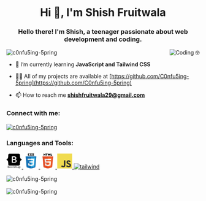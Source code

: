 <h1 align="center">Hi 👋, I'm Shish Fruitwala</h1>
<h3 align="center">Hello there! I'm Shish, a teenager passionate about web development and coding.</h3>
<img align="right" alt="Coding 🤓" src="https://i.pinimg.com/originals/e4/26/70/e426702edf874b181aced1e2fa5c6cde.gif">

<p align="left"> <img src="https://komarev.com/ghpvc/?username=c0nfu5ing-5pring&label=Profile%20views&color=0e75b6&style=flat" alt="c0nfu5ing-5pring" /> </p>

- 🌱 I’m currently learning **JavaScript and Tailwind CSS**

- 👨‍💻 All of my projects are available at [https://github.com/C0nfu5ing-5pring](https://github.com/C0nfu5ing-5pring)

- 📫 How to reach me **shishfruitwala29@gmail.com**

<h3 align="left">Connect with me:</h3>
<p align="left">
<a href="https://instagram.com/C0nfu5ing-5pring" target="blank"><img align="center" src="https://raw.githubusercontent.com/rahuldkjain/github-profile-readme-generator/master/src/images/icons/Social/instagram.svg" alt="c0nfu5ing-5pring" height="30" width="40" /></a>
</p>

<h3 align="left">Languages and Tools:</h3>
<p align="left"> <a href="https://getbootstrap.com" target="_blank" rel="noreferrer"> <img src="https://raw.githubusercontent.com/devicons/devicon/master/icons/bootstrap/bootstrap-plain-wordmark.svg" alt="bootstrap" width="40" height="40"/> </a> <a href="https://www.w3schools.com/css/" target="_blank" rel="noreferrer"> <img src="https://raw.githubusercontent.com/devicons/devicon/master/icons/css3/css3-original-wordmark.svg" alt="css3" width="40" height="40"/> </a> <a href="https://www.w3.org/html/" target="_blank" rel="noreferrer"> <img src="https://raw.githubusercontent.com/devicons/devicon/master/icons/html5/html5-original-wordmark.svg" alt="html5" width="40" height="40"/> </a> <a href="https://developer.mozilla.org/en-US/docs/Web/JavaScript" target="_blank" rel="noreferrer"> <img src="https://raw.githubusercontent.com/devicons/devicon/master/icons/javascript/javascript-original.svg" alt="javascript" width="40" height="40"/> </a> <a href="https://tailwindcss.com/" target="_blank" rel="noreferrer"> <img src="https://www.vectorlogo.zone/logos/tailwindcss/tailwindcss-icon.svg" alt="tailwind" width="40" height="40"/> </a> </p>

<p><img align="center" src="https://github-readme-stats.vercel.app/api/top-langs?username=c0nfu5ing-5pring&show_icons=true&locale=en&layout=compact" alt="c0nfu5ing-5pring" /></p>

<p><img align="center" src="https://github-readme-streak-stats.herokuapp.com/?user=c0nfu5ing-5pring&" alt="c0nfu5ing-5pring" /></p>

